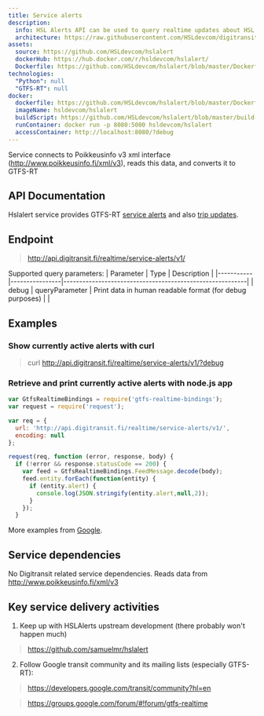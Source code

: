 ```yaml
---
title: Service alerts
description:
  info: HSL Alerts API can be used to query realtime updates about HSL fleet in GTFS-RT format.
  architecture: https://raw.githubusercontent.com/HSLdevcom/digitransit-site/master/pages/en/developers/service-catalogue/internal-components/hslalert/architecture.xml
assets:
  source: https://github.com/HSLdevcom/hslalert
  dockerHub: https://hub.docker.com/r/hsldevcom/hslalert/
  Dockerfile: https://github.com/HSLdevcom/hslalert/blob/master/Dockerfile
technologies:  
  "Python": null
  "GTFS-RT": null
docker:
  dockerfile: https://github.com/HSLdevcom/hslalert/blob/master/Dockerfile
  imageName: hsldevcom/hslalert
  buildScript: https://github.com/HSLdevcom/hslalert/blob/master/build-docker-image.sh
  runContainer: docker run -p 8080:5000 hsldevcom/hslalert
  accessContainer: http://localhost:8080/?debug
---
```


Service connects to Poikkeusinfo v3 xml interface (http://www.poikkeusinfo.fi/xml/v3),
reads this data, and converts it to GTFS-RT

## API Documentation
Hslalert service provides GTFS-RT [service alerts](
https://developers.google.com/transit/gtfs-realtime/service-alerts) and also [trip updates](https://developers.google.com/transit/gtfs-realtime/trip-updates).

## Endpoint
> http://api.digitransit.fi/realtime/service-alerts/v1/

Supported query parameters:
| Parameter | Type           | Description                                              |
|-----------|----------------|----------------------------------------------------------|
| debug     | queryParameter | Print data in human readable format (for debug purposes) |                                                                                  |

## Examples

### Show currently active alerts with curl
> curl http://api.digitransit.fi/realtime/service-alerts/v1/?debug


### Retrieve and print currently active alerts with node.js app
``` javascript
var GtfsRealtimeBindings = require('gtfs-realtime-bindings');
var request = require('request');

var req = {
  url: 'http://api.digitransit.fi/realtime/service-alerts/v1/',
  encoding: null
};

request(req, function (error, response, body) {
  if (!error && response.statusCode == 200) {
    var feed = GtfsRealtimeBindings.FeedMessage.decode(body);
    feed.entity.forEach(function(entity) {
      if (entity.alert) {
        console.log(JSON.stringify(entity.alert,null,2));
      }
    });
  }
```

More examples from [Google](https://developers.google.com/transit/gtfs-realtime/code-samples).

## Service dependencies
No Digitransit related service dependencies. Reads data from http://www.poikkeusinfo.fi/xml/v3

## Key service delivery activities
1. Keep up with HSLAlerts upstream development (there probably won't happen much)
> https://github.com/samuelmr/hslalert
2. Follow Google transit community and its mailing lists (especially GTFS-RT):
> https://developers.google.com/transit/community?hl=en

> https://groups.google.com/forum/#!forum/gtfs-realtime
